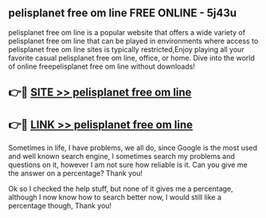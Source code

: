 ## pelisplanet free om line FREE ONLINE - 5j43u

pelisplanet free om line is a popular website that offers a wide variety of pelisplanet free om line that can be played in environments where access to pelisplanet free om line sites is typically restricted,Enjoy playing all your favorite casual pelisplanet free om line, office, or home. Dive into the world of online freepelisplanet free om line without downloads!

## 👉🔴 [SITE >> pelisplanet free om line](http://news.freeplayer.one?title=pelisplanet_free_om_line&ref=FRRE)

## 👉🔴 [LINK >> pelisplanet free om line](http://news.freeplayer.one?title=pelisplanet_free_om_line&ref=FREE)

Sometimes in life, I have problems, we all do, since Google is the most used and well known search engine, I sometimes search my problems and questions on it, however I am not sure how reliable is it. Can you give me the answer on a percentage? Thank you!

Ok so I checked the help stuff, but none of it gives me a percentage, although I now know how to search better now, I would still like a percentage though, Thank you!